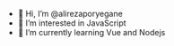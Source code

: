 - 👋 Hi, I’m @alirezaporyegane
- 👀 I’m interested in JavaScript
- 🌱 I’m currently learning Vue and Nodejs

<!---
alirezaporyegane/alirezaporyegane is a ✨ special ✨ repository because its `README.md` (this file) appears on your GitHub profile.
You can click the Preview link to take a look at your changes.
--->
